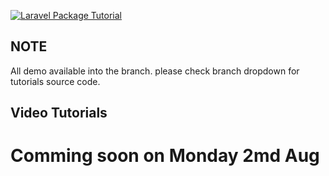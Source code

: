 [<img src="https://infyom.com/static/laravel-package-a308bdbea163948d3c82afda149f91ab.png" alt="Laravel Package Tutorial">](https://www.youtube.com/channel/UCuCjzuwBqMqFdh0EU-UwQ-w?sub_confirmation=1)

## NOTE
All demo available into the branch. please check branch dropdown for tutorials source code.


## Video Tutorials

# Comming soon on Monday 2md Aug
